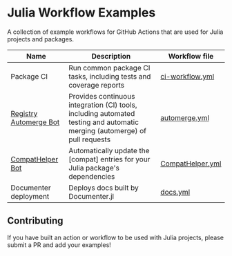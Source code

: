 # Julia Workflow Examples

A collection of example workflows for GitHub Actions that are used for Julia projects and packages.

| Name | Description | Workflow file |
| --- | --- | --- |
| Package CI | Run common package CI tasks, including tests and coverage reports | [ci-workflow.yml](https://github.com/davidanthoff/StringBuilders.jl/blob/master/.github/workflows/ci-workflow.yml) |
| [Registry Automerge Bot](https://github.com/JuliaRegistries/RegistryCI.jl) | Provides continuous integration (CI) tools, including automated testing and automatic merging (automerge) of pull requests |  [automerge.yml](https://github.com/JuliaRegistries/General/blob/master/.github/workflows/automerge.yml)
| [CompatHelper Bot](https://github.com/bcbi/CompatHelper.jl) | Automatically update the [compat] entries for your Julia package's dependencies | [CompatHelper.yml](https://github.com/bcbi/CompatHelper.jl/blob/master/.github/workflows/CompatHelper.yml)
| Documenter deployment | Deploys docs built by Documenter.jl | [docs.yml](https://github.com/fredrikekre/Literate.jl/blob/master/.github/workflows/docs.yml)

## Contributing

If you have built an action or workflow to be used with Julia projects, please submit a PR and add your examples!
